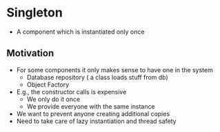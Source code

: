 # Singleton
* A component which is instantiated only once
## Motivation
* For some components it only makes sense to have one in the system
	* Database repository ( a class loads stuff from db)
	* Object Factory 
* E.g., the constructor calls is expensive 
	* We only do it once
	* We provide everyone with the same instance
* We want to prevent anyone creating additional copies
* Need to take care of lazy instantiation and thread safety
